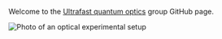 Welcome to the [Ultrafast quantum optics](http://quantumtechnology.ca/) group GitHub page.

![Photo of an optical experimental setup](http://quantumtechnology.ca/wp-content/uploads/2022/08/D214-23-1601-0136-scaled.jpg)
